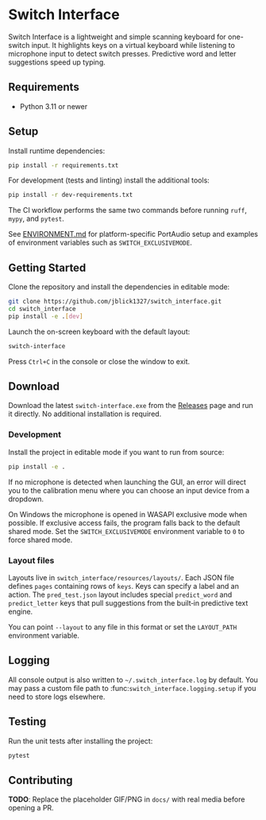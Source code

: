 # Switch Interface

Switch Interface is a lightweight and simple scanning keyboard for one-switch input. It highlights keys on a virtual keyboard while listening to microphone input to detect switch presses. Predictive word and letter suggestions speed up typing.
<!-- TODO: add keyboard screenshot here -->

## Requirements

- Python 3.11 or newer

## Setup

Install runtime dependencies:

```bash
pip install -r requirements.txt
```

For development (tests and linting) install the additional tools:

```bash
pip install -r dev-requirements.txt
```

The CI workflow performs the same two commands before running `ruff`, `mypy`, and `pytest`.

See [ENVIRONMENT.md](ENVIRONMENT.md) for platform-specific PortAudio setup and
examples of environment variables such as `SWITCH_EXCLUSIVEMODE`.

## Getting Started

Clone the repository and install the dependencies in editable mode:

```bash
git clone https://github.com/jblick1327/switch_interface.git
cd switch_interface
pip install -e .[dev]
```

Launch the on-screen keyboard with the default layout:

```bash
switch-interface
```

Press `Ctrl+C` in the console or close the window to exit.

## Download

Download the latest `switch-interface.exe` from the [Releases](https://github.com/jblick1327/switch_interface/releases) page and run it directly. No additional installation is required.

### Development

Install the project in editable mode if you want to run from source:

```bash
pip install -e .
```

If no microphone is detected when launching the GUI, an error will direct you to
the calibration menu where you can choose an input device from a dropdown.
<!-- TODO: add wizard GIF here -->

On Windows the microphone is opened in WASAPI exclusive mode when possible. If
exclusive access fails, the program falls back to the default shared mode. Set
the `SWITCH_EXCLUSIVEMODE` environment variable to `0` to force shared mode.

### Layout files

Layouts live in `switch_interface/resources/layouts/`. Each JSON file defines `pages` containing rows of `keys`. Keys can specify a label and an action. The `pred_test.json` layout includes special `predict_word` and `predict_letter` keys that pull suggestions from the built‑in predictive text engine.

You can point `--layout` to any file in this format or set the `LAYOUT_PATH` environment variable.

## Logging

All console output is also written to `~/.switch_interface.log` by default. You
may pass a custom file path to :func:`switch_interface.logging.setup` if you
need to store logs elsewhere.

## Testing

Run the unit tests after installing the project:

```bash
pytest
```

## Contributing

**TODO**: Replace the placeholder GIF/PNG in `docs/` with real media before opening a PR.
